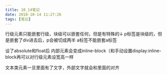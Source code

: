 ```yaml
---
title: 10_14笔记
date: 2018-10-14 11:27:26
tags: [笔记]
---
```


行级元素只能嵌套行级，块级可以嵌套任何，但是有特殊的↓
p标签是块级的，但是嵌套了div进去后，p会被切成两半
a标签不能嵌套a标签

设了absolute和float后 内部元素会变成inline-block（和手动设置display:inline-block再可以对行级元素设宽高一样

文本类元素一旦里面有了文字，外部文字就会和里面的对齐


